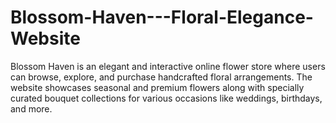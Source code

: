 # Blossom-Haven---Floral-Elegance-Website
Blossom Haven is an elegant and interactive online flower store where users can browse, explore, and purchase handcrafted floral arrangements. The website showcases seasonal and premium flowers along with specially curated bouquet collections for various occasions like weddings, birthdays, and more.
